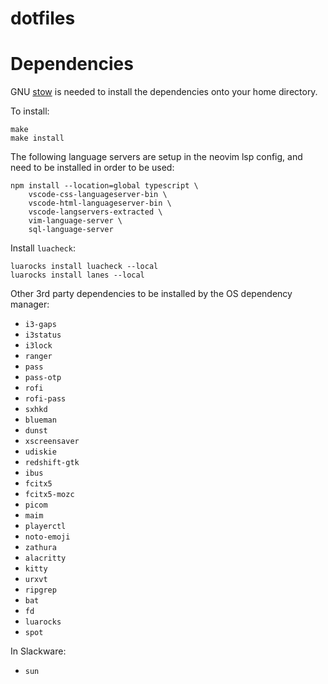 dotfiles
========

# Dependencies

GNU [stow](https://www.gnu.org/software/stow/) is needed to install the dependencies onto your home directory.

To install:

```
make
make install
```

The following language servers are setup in the neovim lsp config, and need to be installed in order to be used:

	npm install --location=global typescript \
		vscode-css-languageserver-bin \
		vscode-html-languageserver-bin \
		vscode-langservers-extracted \
		vim-language-server \
		sql-language-server

Install `luacheck`:

	luarocks install luacheck --local
	luarocks install lanes --local

Other 3rd party dependencies to be installed by the OS dependency manager:
- `i3-gaps`
- `i3status`
- `i3lock`
- `ranger`
- `pass`
- `pass-otp`
- `rofi`
- `rofi-pass`
- `sxhkd`
- `blueman`
- `dunst`
- `xscreensaver`
- `udiskie`
- `redshift-gtk`
- `ibus`
- `fcitx5`
- `fcitx5-mozc`
- `picom`
- `maim`
- `playerctl`
- `noto-emoji`
- `zathura`
- `alacritty`
- `kitty`
- `urxvt`
- `ripgrep`
- `bat`
- `fd`
- `luarocks`
- `spot`

In Slackware:
- `sun`
